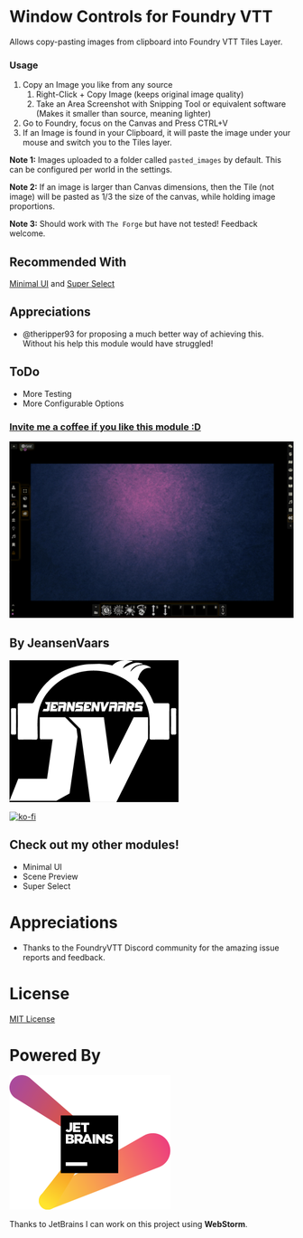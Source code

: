 # Window Controls for Foundry VTT

Allows copy-pasting images from clipboard into Foundry VTT Tiles Layer.

### Usage

1. Copy an Image you like from any source
    1. Right-Click + Copy Image (keeps original image quality)
    2. Take an Area Screenshot with Snipping Tool or equivalent software (Makes it smaller than source, meaning lighter)
2. Go to Foundry, focus on the Canvas and Press CTRL+V
3. If an Image is found in your Clipboard, it will paste the image under your mouse and switch you to the Tiles layer.

**Note 1:** Images uploaded to a folder called `pasted_images` by default. This can be configured per world in the settings.

**Note 2:** If an image is larger than Canvas dimensions, then the Tile (not image) will be pasted as 1/3 the size of the canvas,
while holding image proportions.

**Note 3:** Should work with `The Forge` but have not tested! Feedback welcome.

## Recommended With

[Minimal UI](https://github.com/saif-ellafi/foundryvtt-minimal-ui)
and [Super Select](https://github.com/saif-ellafi/foundryvtt-super-select)

## Appreciations

* @theripper93 for proposing a much better way of achieving this. Without his help this module would have struggled!

## ToDo

* More Testing
* More Configurable Options

### [Invite me a coffee if you like this module :D](https://ko-fi.com/jeansenvaars)

![example](example.gif)

## By JeansenVaars

![JVLogo](logo-small-black.png)

[![ko-fi](https://ko-fi.com/img/githubbutton_sm.svg)](https://ko-fi.com/V7V14D3AH)

## Check out my other modules!

* Minimal UI
* Scene Preview
* Super Select

# Appreciations

* Thanks to the FoundryVTT Discord community for the amazing issue reports and feedback.

# License

[MIT License](./LICENSE.md)

# Powered By

[![JetBrains](./jetbrains.svg)](https://www.jetbrains.com)

Thanks to JetBrains I can work on this project using **WebStorm**.
